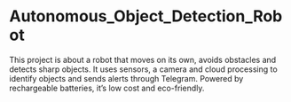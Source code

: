 # Autonomous_Object_Detection_Robot
This project is about a robot that moves on its own, avoids obstacles and detects sharp objects. It uses sensors, a camera and cloud processing to identify objects and sends alerts through Telegram. Powered by rechargeable batteries, it’s low cost and eco-friendly.
